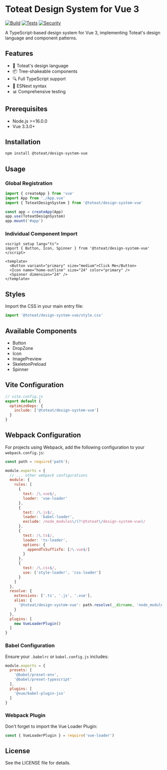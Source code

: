 # Toteat Design System for Vue 3

[![Build](https://img.shields.io/github/actions/workflow/status/toteat/design_system_vue/ci.yml?branch=main&label=build)](https://github.com/toteat/design_system_vue/actions/workflows/ci.yml)
[![Tests](https://img.shields.io/github/actions/workflow/status/toteat/design_system_vue/ci.yml?branch=main&label=tests)](https://github.com/toteat/design_system_vue/actions)
[![Security](https://img.shields.io/github/actions/workflow/status/toteat/design_system_vue/codeql.yml?branch=main&label=security)](https://github.com/toteat/design_system_vue/actions/workflows/codeql.yml)

A TypeScript-based design system for Vue 3, implementing Toteat's design language and component patterns.

## Features

- 🎨 Toteat's design language
- 📦 Tree-shakeable components
- 🔍 Full TypeScript support
- 🚀 ESNext syntax
- 📊 Comprehensive testing

## Prerequisites

- Node.js >=16.0.0
- Vue 3.3.0+

## Installation

```bash
npm install @toteat/design-system-vue
```

## Usage

### Global Registration

```javascript
import { createApp } from 'vue'
import App from './App.vue'
import { ToteatDesignSystem } from '@toteat/design-system-vue'

const app = createApp(App)
app.use(ToteatDesignSystem)
app.mount('#app')
```

### Individual Component Import

```vue
<script setup lang="ts">
import { Button, Icon, Spinner } from '@toteat/design-system-vue'
</script>

<template>
  <Button variant="primary" size="medium">Click Me</Button>
  <Icon name="home-outline" size="24" color="primary" />
  <Spinner dimension="24" />
</template>
```

## Styles

Import the CSS in your main entry file:

```javascript
import '@toteat/design-system-vue/style.css'
```

## Available Components

- Button
- DropZone
- Icon
- ImagePreview
- SkeletonPreload
- Spinner

## Vite Configuration

```javascript
// vite.config.js
export default {
  optimizeDeps: {
    include: ['@toteat/design-system-vue']
  }
}
```

## Webpack Configuration

For projects using Webpack, add the following configuration to your `webpack.config.js`:

```javascript
const path = require('path');

module.exports = {
  // ... other webpack configurations
  module: {
    rules: [
      {
        test: /\.vue$/,
        loader: 'vue-loader'
      },
      {
        test: /\.js$/,
        loader: 'babel-loader',
        exclude: /node_modules\/(?!@toteat\/design-system-vue)/
      },
      {
        test: /\.ts$/,
        loader: 'ts-loader',
        options: {
          appendTsSuffixTo: [/\.vue$/]
        }
      },
      {
        test: /\.css$/,
        use: ['style-loader', 'css-loader']
      }
    ]
  },
  resolve: {
    extensions: ['.ts', '.js', '.vue'],
    alias: {
      '@toteat/design-system-vue': path.resolve(__dirname, 'node_modules/@toteat/design-system-vue')
    }
  },
  plugins: [
    new VueLoaderPlugin()
  ]
}
```

### Babel Configuration

Ensure your `.babelrc` or `babel.config.js` includes:

```javascript
module.exports = {
  presets: [
    '@babel/preset-env',
    '@babel/preset-typescript'
  ],
  plugins: [
    '@vue/babel-plugin-jsx'
  ]
}
```

### Webpack Plugin

Don't forget to import the Vue Loader Plugin:

```javascript
const { VueLoaderPlugin } = require('vue-loader')
```

## License

See the LICENSE file for details.
